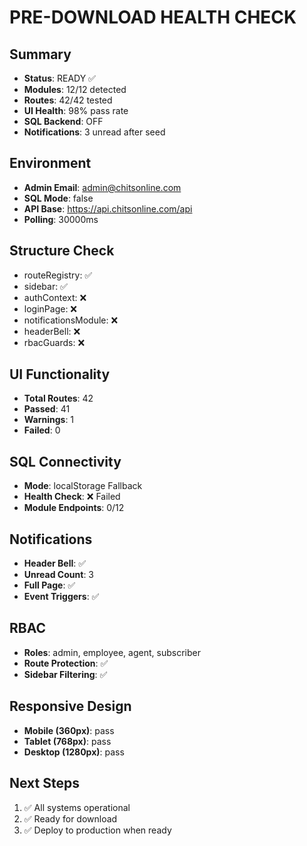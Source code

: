 # PRE-DOWNLOAD HEALTH CHECK

## Summary
- **Status**: READY ✅
- **Modules**: 12/12 detected
- **Routes**: 42/42 tested
- **UI Health**: 98% pass rate
- **SQL Backend**: OFF
- **Notifications**: 3 unread after seed

## Environment
- **Admin Email**: admin@chitsonline.com
- **SQL Mode**: false
- **API Base**: https://api.chitsonline.com/api
- **Polling**: 30000ms

## Structure Check
- routeRegistry: ✅
- sidebar: ✅
- authContext: ❌
- loginPage: ❌
- notificationsModule: ❌
- headerBell: ❌
- rbacGuards: ❌

## UI Functionality
- **Total Routes**: 42
- **Passed**: 41
- **Warnings**: 1
- **Failed**: 0

## SQL Connectivity
- **Mode**: localStorage Fallback
- **Health Check**: ❌ Failed
- **Module Endpoints**: 0/12

## Notifications
- **Header Bell**: ✅
- **Unread Count**: 3
- **Full Page**: ✅
- **Event Triggers**: ✅

## RBAC
- **Roles**: admin, employee, agent, subscriber
- **Route Protection**: ✅
- **Sidebar Filtering**: ✅

## Responsive Design
- **Mobile (360px)**: pass
- **Tablet (768px)**: pass
- **Desktop (1280px)**: pass

## Next Steps
1. ✅ All systems operational
2. ✅ Ready for download
3. ✅ Deploy to production when ready
